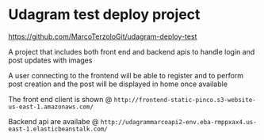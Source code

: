 # Udagram test deploy project

https://github.com/MarcoTerzoloGit/udagram-deploy-test


A project that includes both front end and backend apis to handle login and post updates with images

A user connecting to the frontend will be able to register and to perform post creation and the post will be displayed in home once available

The front end client is shown @ `http://frontend-static-pinco.s3-website-us-east-1.amazonaws.com/`

Backend api are availabe @ `http://udagrammarcoapi2-env.eba-rmppxax4.us-east-1.elasticbeanstalk.com/`